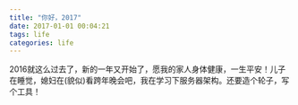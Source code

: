 ```yaml
---
title: "你好，2017"
date: 2017-01-01 00:04:21
tags: life
categories: life
---
```


2016就这么过去了，新的一年又开始了，愿我的家人身体健康，一生平安！儿子在睡觉，媳妇在(貌似)看跨年晚会吧，我在学习下服务器架构。还要造个轮子，写个工具！
